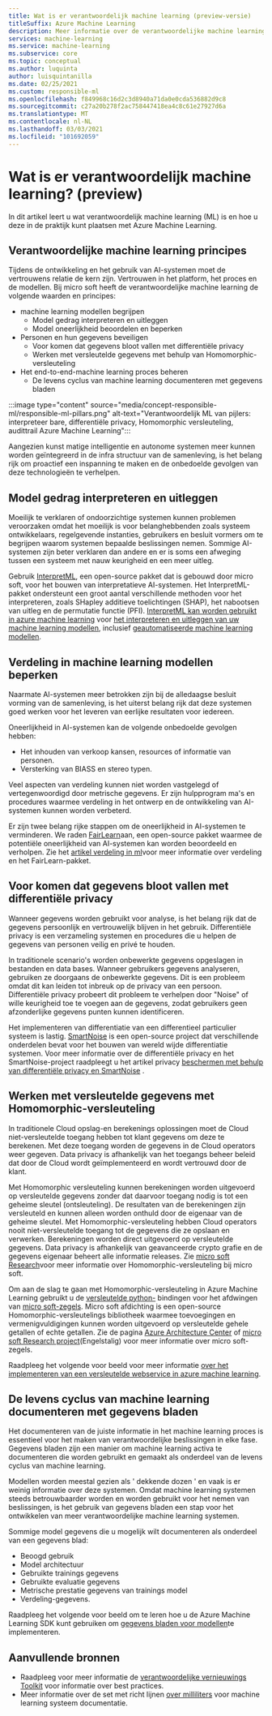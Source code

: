 ```yaml
---
title: Wat is er verantwoordelijk machine learning (preview-versie)
titleSuffix: Azure Machine Learning
description: Meer informatie over de verantwoordelijke machine learning is en hoe u deze kunt gebruiken met Azure Machine Learning om inzicht te krijgen in modellen, gegevens te beschermen en de levens cyclus van het model te beheren.
services: machine-learning
ms.service: machine-learning
ms.subservice: core
ms.topic: conceptual
ms.author: luquinta
author: luisquintanilla
ms.date: 02/25/2021
ms.custom: responsible-ml
ms.openlocfilehash: f849968c16d2c3d8940a71da0e0cda536882d9c8
ms.sourcegitcommit: c27a20b278f2ac758447418ea4c8c61e27927d6a
ms.translationtype: MT
ms.contentlocale: nl-NL
ms.lasthandoff: 03/03/2021
ms.locfileid: "101692059"
---
```

# <a name="what-is-responsible-machine-learning-preview"></a>Wat is er verantwoordelijk machine learning? (preview)

In dit artikel leert u wat verantwoordelijk machine learning (ML) is en hoe u deze in de praktijk kunt plaatsen met Azure Machine Learning.

## <a name="responsible-machine-learning-principles"></a>Verantwoordelijke machine learning principes

Tijdens de ontwikkeling en het gebruik van AI-systemen moet de vertrouwens relatie de kern zijn. Vertrouwen in het platform, het proces en de modellen. Bij micro soft heeft de verantwoordelijke machine learning de volgende waarden en principes:

- machine learning modellen begrijpen
  - Model gedrag interpreteren en uitleggen
  - Model oneerlijkheid beoordelen en beperken
- Personen en hun gegevens beveiligen
  - Voor komen dat gegevens bloot vallen met differentiële privacy
  - Werken met versleutelde gegevens met behulp van Homomorphic-versleuteling
- Het end-to-end-machine learning proces beheren
  - De levens cyclus van machine learning documenteren met gegevens bladen

:::image type="content" source="media/concept-responsible-ml/responsible-ml-pillars.png" alt-text="Verantwoordelijk ML van pijlers: interpreteer bare, differentiële privacy, Homomorphic versleuteling, audittrail Azure Machine Learning":::

Aangezien kunst matige intelligentie en autonome systemen meer kunnen worden geïntegreerd in de infra structuur van de samenleving, is het belang rijk om proactief een inspanning te maken en de onbedoelde gevolgen van deze technologieën te verhelpen.

## <a name="interpret-and-explain-model-behavior"></a>Model gedrag interpreteren en uitleggen

Moeilijk te verklaren of ondoorzichtige systemen kunnen problemen veroorzaken omdat het moeilijk is voor belanghebbenden zoals systeem ontwikkelaars, regelgevende instanties, gebruikers en besluit vormers om te begrijpen waarom systemen bepaalde beslissingen nemen. Sommige AI-systemen zijn beter verklaren dan andere en er is soms een afweging tussen een systeem met nauw keurigheid en een meer uitleg.

Gebruik [InterpretML](https://github.com/interpretml/interpret), een open-source pakket dat is gebouwd door micro soft, voor het bouwen van interpretatieve AI-systemen. Het InterpretML-pakket ondersteunt een groot aantal verschillende methoden voor het interpreteren, zoals SHapley additieve toelichtingen (SHAP), het nabootsen van uitleg en de permutatie functie (PFI).  [InterpretML kan worden gebruikt in azure machine learning](how-to-machine-learning-interpretability.md) voor [het interpreteren en uitleggen van uw machine learning modellen](how-to-machine-learning-interpretability-aml.md), inclusief [geautomatiseerde machine learning modellen](how-to-machine-learning-interpretability-automl.md).

## <a name="mitigate-fairness-in-machine-learning-models"></a>Verdeling in machine learning modellen beperken

Naarmate AI-systemen meer betrokken zijn bij de alledaagse besluit vorming van de samenleving, is het uiterst belang rijk dat deze systemen goed werken voor het leveren van eerlijke resultaten voor iedereen.

Oneerlijkheid in AI-systemen kan de volgende onbedoelde gevolgen hebben:

- Het inhouden van verkoop kansen, resources of informatie van personen.
- Versterking van BIASS en stereo typen.

Veel aspecten van verdeling kunnen niet worden vastgelegd of vertegenwoordigd door metrische gegevens. Er zijn hulpprogram ma's en procedures waarmee verdeling in het ontwerp en de ontwikkeling van AI-systemen kunnen worden verbeterd.

Er zijn twee belang rijke stappen om de oneerlijkheid in AI-systemen te verminderen. We raden [FairLearn](https://github.com/fairlearn/fairlearn)aan, een open-source pakket waarmee de potentiële oneerlijkheid van AI-systemen kan worden beoordeeld en verholpen. Zie het [artikel verdeling in ml](./concept-fairness-ml.md)voor meer informatie over verdeling en het FairLearn-pakket.

## <a name="prevent-data-exposure-with-differential-privacy"></a>Voor komen dat gegevens bloot vallen met differentiële privacy

Wanneer gegevens worden gebruikt voor analyse, is het belang rijk dat de gegevens persoonlijk en vertrouwelijk blijven in het gebruik. Differentiële privacy is een verzameling systemen en procedures die u helpen de gegevens van personen veilig en privé te houden.

In traditionele scenario's worden onbewerkte gegevens opgeslagen in bestanden en data bases. Wanneer gebruikers gegevens analyseren, gebruiken ze doorgaans de onbewerkte gegevens. Dit is een probleem omdat dit kan leiden tot inbreuk op de privacy van een persoon. Differentiële privacy probeert dit probleem te verhelpen door "Noise" of wille keurigheid toe te voegen aan de gegevens, zodat gebruikers geen afzonderlijke gegevens punten kunnen identificeren.

Het implementeren van differentiatie van een differentieel particulier systeem is lastig. [SmartNoise](https://github.com/opendifferentialprivacy/smartnoise-core) is een open-source project dat verschillende onderdelen bevat voor het bouwen van wereld wijde differentiatie systemen. Voor meer informatie over de differentiële privacy en het SmartNoise-project raadpleegt u het artikel privacy [beschermen met behulp van differentiële privacy en SmartNoise](./concept-differential-privacy.md) .

## <a name="work-on-encrypted-data-with-homomorphic-encryption"></a>Werken met versleutelde gegevens met Homomorphic-versleuteling

In traditionele Cloud opslag-en berekenings oplossingen moet de Cloud niet-versleutelde toegang hebben tot klant gegevens om deze te berekenen. Met deze toegang worden de gegevens in de Cloud operators weer gegeven. Data privacy is afhankelijk van het toegangs beheer beleid dat door de Cloud wordt geïmplementeerd en wordt vertrouwd door de klant.

Met Homomorphic versleuteling kunnen berekeningen worden uitgevoerd op versleutelde gegevens zonder dat daarvoor toegang nodig is tot een geheime sleutel (ontsleuteling). De resultaten van de berekeningen zijn versleuteld en kunnen alleen worden onthuld door de eigenaar van de geheime sleutel. Met Homomorphic-versleuteling hebben Cloud operators nooit niet-versleutelde toegang tot de gegevens die ze opslaan en verwerken. Berekeningen worden direct uitgevoerd op versleutelde gegevens. Data privacy is afhankelijk van geavanceerde crypto grafie en de gegevens eigenaar beheert alle informatie releases. Zie [micro soft Research](https://www.microsoft.com/research/project/homomorphic-encryption/)voor meer informatie over Homomorphic-versleuteling bij micro soft.

Om aan de slag te gaan met Homomorphic-versleuteling in Azure Machine Learning gebruikt u de [versleutelde python-](https://pypi.org/project/encrypted-inference/) bindingen voor het afdwingen van [micro soft-zegels](https://github.com/microsoft/SEAL). Micro soft afdichting is een open-source Homomorphic-versleutelings bibliotheek waarmee toevoegingen en vermenigvuldigingen kunnen worden uitgevoerd op versleutelde gehele getallen of echte getallen. Zie de pagina [Azure Architecture Center](/azure/architecture/solution-ideas/articles/homomorphic-encryption-seal) of [micro soft Research project](https://www.microsoft.com/research/project/microsoft-seal/)(Engelstalig) voor meer informatie over micro soft-zegels.

Raadpleeg het volgende voor beeld voor meer informatie [over het implementeren van een versleutelde webservice in azure machine learning](how-to-homomorphic-encryption-seal.md).

## <a name="document-the-machine-learning-lifecycle-with-datasheets"></a>De levens cyclus van machine learning documenteren met gegevens bladen

Het documenteren van de juiste informatie in het machine learning proces is essentieel voor het maken van verantwoordelijke beslissingen in elke fase. Gegevens bladen zijn een manier om machine learning activa te documenteren die worden gebruikt en gemaakt als onderdeel van de levens cyclus van machine learning.

Modellen worden meestal gezien als ' dekkende dozen ' en vaak is er weinig informatie over deze systemen. Omdat machine learning systemen steeds betrouwbaarder worden en worden gebruikt voor het nemen van beslissingen, is het gebruik van gegevens bladen een stap voor het ontwikkelen van meer verantwoordelijke machine learning systemen.

Sommige model gegevens die u mogelijk wilt documenteren als onderdeel van een gegevens blad:

- Beoogd gebruik
- Model architectuur
- Gebruikte trainings gegevens
- Gebruikte evaluatie gegevens
- Metrische prestatie gegevens van trainings model
- Verdeling-gegevens.

Raadpleeg het volgende voor beeld om te leren hoe u de Azure Machine Learning SDK kunt gebruiken om [gegevens bladen voor modellen](https://github.com/microsoft/MLOps/blob/master/pytorch_with_datasheet/model_with_datasheet.ipynb)te implementeren.

## <a name="additional-resources"></a>Aanvullende bronnen

- Raadpleeg voor meer informatie de [verantwoordelijke vernieuwings Toolkit](/azure/architecture/guide/responsible-innovation/) voor informatie over best practices.
- Meer informatie over de set met richt lijnen [over milliliters](https://www.partnershiponai.org/about-ml/) voor machine learning systeem documentatie.